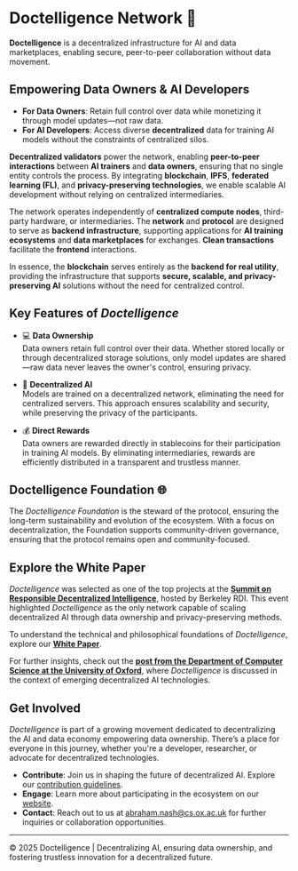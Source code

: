 # Doctelligence Network 🚀

**Doctelligence** is a decentralized infrastructure for AI and data marketplaces, enabling secure, peer-to-peer collaboration without data movement.

## Empowering Data Owners & AI Developers

- **For Data Owners**: Retain full control over data while monetizing it through model updates—not raw data.
- **For AI Developers**: Access diverse **decentralized** data for training AI models without the constraints of centralized silos.

**Decentralized validators** power the network, enabling **peer-to-peer interactions** between **AI trainers** and **data owners**, ensuring that no single entity controls the process. By integrating **blockchain**, **IPFS**, **federated learning (FL)**, and **privacy-preserving technologies**, we enable scalable AI development without relying on centralized intermediaries. 

The network operates independently of **centralized compute nodes**, third-party hardware, or intermediaries. The **network** and **protocol** are designed to serve as **backend infrastructure**, supporting applications for **AI training ecosystems** and **data marketplaces** for exchanges. **Clean transactions** facilitate the **frontend** interactions.

In essence, the **blockchain** serves entirely as the **backend for real utility**, providing the infrastructure that supports **secure, scalable, and privacy-preserving AI** solutions without the need for centralized control.

## Key Features of *Doctelligence*

- 💻 **Data Ownership**  
  Data owners retain full control over their data. Whether stored locally or through decentralized storage solutions, only model updates are shared—raw data never leaves the owner's control, ensuring privacy.

- 🤖 **Decentralized AI**  
  Models are trained on a decentralized network, eliminating the need for centralized servers. This approach ensures scalability and security, while preserving the privacy of the participants.

- 💰 **Direct Rewards**  
  Data owners are rewarded directly in stablecoins for their participation in training AI models. By eliminating intermediaries, rewards are efficiently distributed in a transparent and trustless manner.

## Doctelligence Foundation 🌐 

The *Doctelligence Foundation* is the steward of the protocol, ensuring the long-term sustainability and evolution of the ecosystem. With a focus on decentralization, the Foundation supports community-driven governance, ensuring that the protocol remains open and community-focused.

## Explore the White Paper

*Doctelligence* was selected as one of the top projects at the **[Summit on Responsible Decentralized Intelligence](https://rdi.berkeley.edu/events/decentralizationaisummit24)**, hosted by Berkeley RDI. This event highlighted *Doctelligence* as the only network capable of scaling decentralized AI through data ownership and privacy-preserving methods.

To understand the technical and philosophical foundations of *Doctelligence*, explore our **[White Paper](https://github.com/Doctelligence/White-Paper/blob/main/Decentralized%20Intelligence%20Network%20(DIN).pdf)**.

For further insights, check out the **[post from the Department of Computer Science at the University of Oxford](https://www.linkedin.com/feed/update/urn:li:activity:7229826012803395584/)**, where *Doctelligence* is discussed in the context of emerging decentralized AI technologies.

## Get Involved

*Doctelligence* is part of a growing movement dedicated to decentralizing the AI and data economy empowering data ownership. There’s a place for everyone in this journey, whether you're a developer, researcher, or advocate for decentralized technologies.

- **Contribute**: Join us in shaping the future of decentralized AI. Explore our [contribution guidelines](https://github.com/Doctelligence/DIN-Protocol-Proposals-DPP).
- **Engage**: Learn more about participating in the ecosystem on our [website](https://doctelligence.github.io).
- **Contact**: Reach out to us at [abraham.nash@cs.ox.ac.uk](mailto:abraham.nash@cs.ox.ac.uk) for further inquiries or collaboration opportunities.

---

© 2025 Doctelligence | Decentralizing AI, ensuring data ownership, and fostering trustless innovation for a decentralized future.
